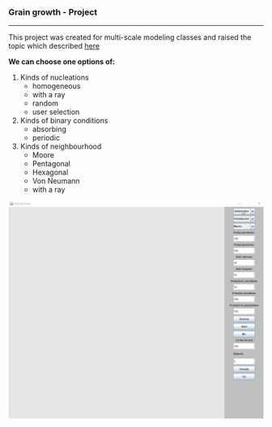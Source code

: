 ### Grain growth - Project
***

This project was created for multi-scale modeling classes 
and raised the topic which described [here](https://en.wikipedia.org/wiki/Grain_growth)

**We can choose one options of:**

1. Kinds of nucleations
    * homogeneous
    * with a ray
    * random
    * user selection
2. Kinds of binary conditions
    * absorbing
    * periodic
3. Kinds of neighbourhood
    * Moore
    * Pentagonal
    * Hexagonal
    * Von Neumann
    * with a ray

![](presentation.gif)